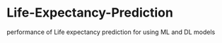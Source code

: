# Life-Expectancy-Prediction
performance of Life expectancy prediction for using ML and DL models  
